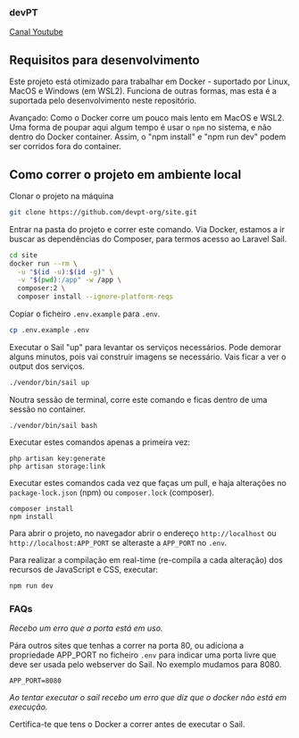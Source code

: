 ### devPT

[Canal Youtube](https://www.youtube.com/@devpt4252)

## Requisitos para desenvolvimento

Este projeto está otimizado para trabalhar em Docker - suportado por Linux, MacOS e Windows (em WSL2).
Funciona de outras formas, mas esta é a suportada pelo desenvolvimento neste repositório.

Avançado: Como o Docker corre um pouco mais lento em MacOS e WSL2. Uma forma de poupar aqui algum tempo
é usar o `npm` no sistema, e não dentro do Docker container. Assim, o "npm install" e "npm run dev" podem 
ser corridos fora do container.

## Como correr o projeto em ambiente local

Clonar o projeto na máquina

```bash
git clone https://github.com/devpt-org/site.git
```

Entrar na pasta do projeto e correr este comando. Via Docker, estamos a ir buscar as dependências do Composer, para termos acesso ao Laravel Sail.

```bash
cd site
docker run --rm \
  -u "$(id -u):$(id -g)" \
  -v "$(pwd):/app" -w /app \
  composer:2 \
  composer install --ignore-platform-reqs
```

Copiar o ficheiro `.env.example` para `.env`.

```bash
cp .env.example .env
```

Executar o Sail "up" para levantar os serviços necessários. Pode demorar alguns minutos, pois vai construir imagens se necessário.
Vais ficar a ver o output dos serviços.
```bash
./vendor/bin/sail up
```

Noutra sessão de terminal, corre este comando e ficas dentro de uma sessão no container.
```
./vendor/bin/sail bash
```

Executar estes comandos apenas a primeira vez:
```
php artisan key:generate
php artisan storage:link
```

Executar estes comandos cada vez que faças um pull, e haja alterações no `package-lock.json` (npm) ou `composer.lock` (composer).
```
composer install
npm install
```

Para abrir o projeto, no navegador abrir o endereço `http://localhost` ou `http://localhost:APP_PORT` se alteraste a `APP_PORT` no `.env`.

Para realizar a compilação em real-time (re-compila a cada alteração) dos recursos de JavaScript e CSS, executar:

```bash
npm run dev
```

### FAQs

*Recebo um erro que a porta está em uso.*

Pára outros sites que tenhas a correr na porta 80, ou adiciona a propriedade APP_PORT no ficheiro `.env` 
para indicar uma porta livre que deve ser usada pelo webserver do Sail. No exemplo mudamos para 8080.
```.env
APP_PORT=8080
```

*Ao tentar executar o sail recebo um erro que diz que o docker não está em execução.*

Certifica-te que tens o Docker a correr antes de executar o Sail.
